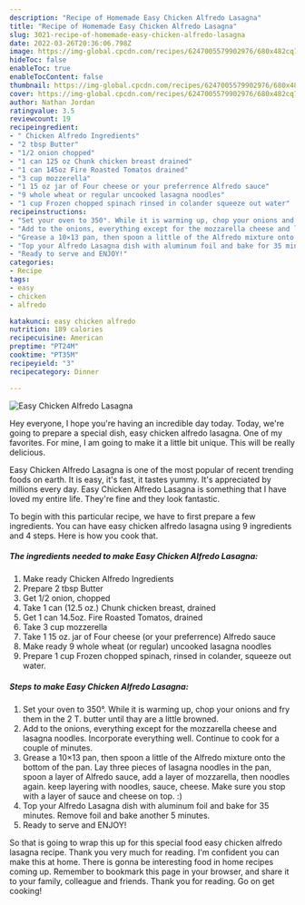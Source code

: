 ```yaml
---
description: "Recipe of Homemade Easy Chicken Alfredo Lasagna"
title: "Recipe of Homemade Easy Chicken Alfredo Lasagna"
slug: 3021-recipe-of-homemade-easy-chicken-alfredo-lasagna
date: 2022-03-26T20:36:06.798Z
image: https://img-global.cpcdn.com/recipes/6247005579902976/680x482cq70/easy-chicken-alfredo-lasagna-recipe-main-photo.jpg
hideToc: false
enableToc: true
enableTocContent: false
thumbnail: https://img-global.cpcdn.com/recipes/6247005579902976/680x482cq70/easy-chicken-alfredo-lasagna-recipe-main-photo.jpg
cover: https://img-global.cpcdn.com/recipes/6247005579902976/680x482cq70/easy-chicken-alfredo-lasagna-recipe-main-photo.jpg
author: Nathan Jordan
ratingvalue: 3.5
reviewcount: 19
recipeingredient:
- " Chicken Alfredo Ingredients"
- "2 tbsp Butter"
- "1/2 onion chopped"
- "1 can 125 oz Chunk chicken breast drained"
- "1 can 145oz Fire Roasted Tomatos drained"
- "3 cup mozzerella"
- "1 15 oz jar of Four cheese or your preferrence Alfredo sauce"
- "9 whole wheat or regular uncooked lasagna noodles"
- "1 cup Frozen chopped spinach rinsed in colander squeeze out water"
recipeinstructions:
- "Set your oven to 350°. While it is warming up, chop your onions and fry them in the 2 T. butter until thay are a little browned."
- "Add to the onions, everything except for the mozzarella cheese and lasagna noodles. Incorporate everything well. Continue to cook for a couple of minutes."
- "Grease a 10×13 pan, then spoon a little of the Alfredo mixture onto the bottom of the pan. Lay three pieces of lasagna noodles in the pan, spoon a layer of Alfredo sauce, add a layer of mozzarella,  then noodles again. keep layering with noodles, sauce, cheese. Make sure you stop with a layer of sauce and cheese on top. :)"
- "Top your Alfredo Lasagna dish with aluminum foil and bake for 35 minutes. Remove foil and bake another 5 minutes."
- "Ready to serve and ENJOY!"
categories:
- Recipe
tags:
- easy
- chicken
- alfredo

katakunci: easy chicken alfredo 
nutrition: 189 calories
recipecuisine: American
preptime: "PT24M"
cooktime: "PT35M"
recipeyield: "3"
recipecategory: Dinner

---
```



![Easy Chicken Alfredo Lasagna](https://img-global.cpcdn.com/recipes/6247005579902976/680x482cq70/easy-chicken-alfredo-lasagna-recipe-main-photo.jpg)

Hey everyone, I hope you're having an incredible day today. Today, we're going to prepare a special dish, easy chicken alfredo lasagna. One of my favorites. For mine, I am going to make it a little bit unique. This will be really delicious.

Easy Chicken Alfredo Lasagna is one of the most popular of recent trending foods on earth. It is easy, it's fast, it tastes yummy. It's appreciated by millions every day. Easy Chicken Alfredo Lasagna is something that I have loved my entire life. They're fine and they look fantastic.




To begin with this particular recipe, we have to first prepare a few ingredients. You can have easy chicken alfredo lasagna using 9 ingredients and 4 steps. Here is how you cook that.

<!--inarticleads1-->

##### The ingredients needed to make Easy Chicken Alfredo Lasagna:

1. Make ready  Chicken Alfredo Ingredients
1. Prepare 2 tbsp Butter
1. Get 1/2 onion, chopped
1. Take 1 can (12.5 oz.) Chunk chicken breast, drained
1. Get 1 can 14.5oz. Fire Roasted Tomatos, drained
1. Take 3 cup mozzerella
1. Take 1 15 oz. jar of Four cheese (or your preferrence) Alfredo sauce
1. Make ready 9 whole wheat (or regular) uncooked lasagna noodles
1. Prepare 1 cup Frozen chopped spinach, rinsed in colander, squeeze out water.




<!--inarticleads2-->

##### Steps to make Easy Chicken Alfredo Lasagna:

1. Set your oven to 350°. While it is warming up, chop your onions and fry them in the 2 T. butter until thay are a little browned.
1. Add to the onions, everything except for the mozzarella cheese and lasagna noodles. Incorporate everything well. Continue to cook for a couple of minutes.
1. Grease a 10×13 pan, then spoon a little of the Alfredo mixture onto the bottom of the pan. Lay three pieces of lasagna noodles in the pan, spoon a layer of Alfredo sauce, add a layer of mozzarella,  then noodles again. keep layering with noodles, sauce, cheese. Make sure you stop with a layer of sauce and cheese on top. :)
1. Top your Alfredo Lasagna dish with aluminum foil and bake for 35 minutes. Remove foil and bake another 5 minutes.
1. Ready to serve and ENJOY!



So that is going to wrap this up for this special food easy chicken alfredo lasagna recipe. Thank you very much for reading. I'm confident you can make this at home. There is gonna be interesting food in home recipes coming up. Remember to bookmark this page in your browser, and share it to your family, colleague and friends. Thank you for reading. Go on get cooking!
